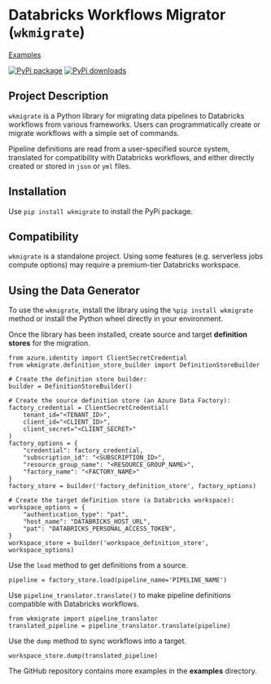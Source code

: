 # Databricks Workflows Migrator (`wkmigrate`)

<!-- Top bar will be removed from PyPi packaged versions -->
<!-- Dont remove: exclude package -->
[Examples](examples)
<!-- Dont remove: end exclude package -->

[![PyPi package](https://img.shields.io/pypi/v/dbldatagen?color=green)](https://pypi.org/project/wkmigrate)
[![PyPi downloads](https://img.shields.io/pypi/dm/dbldatagen?label=PyPi%20Downloads)](https://pypistats.org/packages/wkmigrate)

## Project Description
`wkmigrate` is a Python library for migrating data pipelines to Databricks workflows from various
frameworks. Users can programmatically create or migrate workflows with a simple set of commands.

Pipeline definitions are read from a user-specified source system, translated for compatibility
with Databricks workflows, and either directly created or stored in `json` or `yml` files.

## Installation

Use `pip install wkmigrate` to install the PyPi package.

## Compatibility 
`wkmigrate` is a standalone project. Using some features (e.g. serverless jobs compute options) may
require a premium-tier Databricks workspace.

## Using the Data Generator
To use the `wkmigrate`, install the library using the `%pip install wkmigrate` method or install the 
Python wheel directly in your environment.

Once the library has been installed, create source and target **definition stores** for the migration.

```buildoutcfg
from azure.identity import ClientSecretCredential
from wkmigrate.definition_store_builder import DefinitionStoreBuilder

# Create the definition store builder:
builder = DefinitionStoreBuilder()

# Create the source definition store (an Azure Data Factory):
factory_credential = ClientSecretCredential(
    tenant_id="<TENANT_ID>",
    client_id="<CLIENT_ID>",
    client_secret="<CLIENT_SECRET>"
)
factory_options = {
    "credential": factory_credential,
    "subscription_id": "<SUBSCRIPTION_ID>",
    "resource_group_name": "<RESOURCE_GROUP_NAME>",
    "factory_name": "<FACTORY_NAME>"
}
factory_store = builder('factory_definition_store', factory_options)

# Create the target definition store (a Databricks workspace):
workspace_options = {
    "authentication_type": "pat",
    "host_name": "DATABRICKS_HOST_URL",
    "pat": "DATABRICKS_PERSONAL_ACCESS_TOKEN",
}
workspace_store = builder('workspace_definition_store', workspace_options)                        
```

Use the `load` method to get definitions from a source.

```buildoutcfg
pipeline = factory_store.load(pipeline_name='PIPELINE_NAME')                      
```

Use `pipeline_translator.translate()` to make pipeline definitions compatible
with Databricks workflows.

```buildoutcfg
from wkmigrate import pipeline_translator
translated_pipeline = pipeline_translator.translate(pipeline)
```

Use the ``dump`` method to sync workflows into a target.

```buildoutcfg
workspace_store.dump(translated_pipeline)
```

The GitHub repository contains more examples in the **examples** directory.
